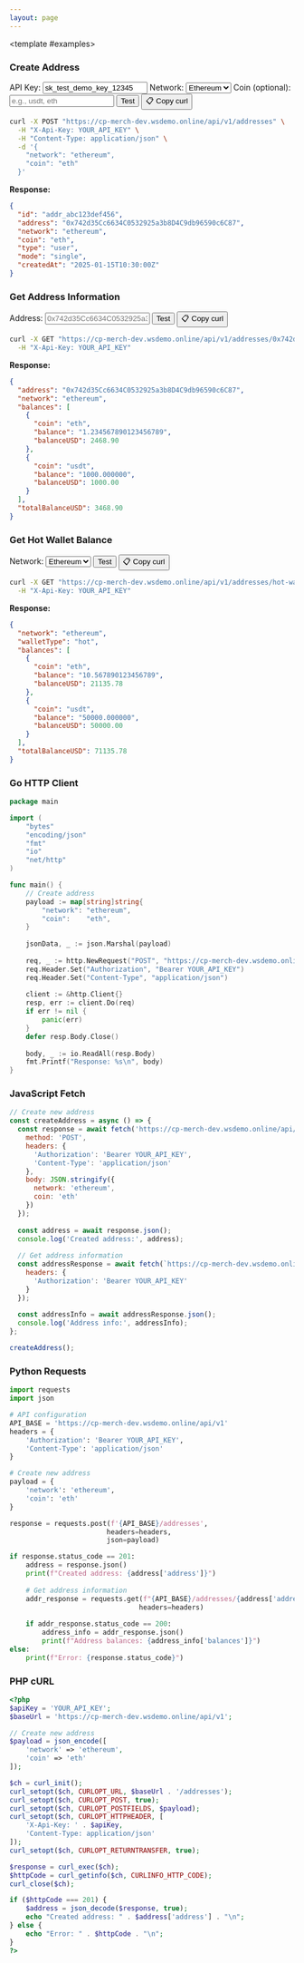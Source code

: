 ```yaml
---
layout: page
---
```


<ApiDoc>
  <template #content>

# Addresses API

The addresses API provides functionality for managing cryptocurrency addresses, service wallets, and grey lists for various blockchain networks.

::: tip Interactive Testing
On this page you can test the API in real time! Enter your API key in the field below and click the "Test" buttons to send requests to the server `https://cp-merch-dev.wsdemo.online/api`.

**If you encounter CORS errors:**
- Use the "📋 Copy curl" buttons to get ready-to-use commands
- Execute commands in terminal or use Postman
- Install a browser extension to disable CORS (e.g., "CORS Unblock")
:::

## Overview

The addresses API allows you to:
- Create new addresses for specific networks and coins
- Retrieve address information and balances
- Manage service wallets (hot, cold, token collector)
- Handle grey list addresses for security
- Get balances for different wallet types

## Authentication

Different endpoints require different levels of authentication:
- **CLIENT_API_KEY**: For basic operations like creating addresses and checking balances
- **ADMIN_API_KEY**: For administrative operations like managing service wallets
- **Bearer token**: Alternative authentication method for all operations

<ApiMethod 
  method="POST"
  endpoint="/v1/addresses"
  title="Create Address"
  description="Creates a new address for a certain network and coin (optional). If coin is not provided then address will be generated for all coins of provided network."
  :parameters="[
    { name: 'network', type: 'string', required: true, description: 'Network slug (e.g., bitcoin, ethereum, tron)' },
    { name: 'coin', type: 'string', required: false, description: 'Coin slug (optional, if not provided - generates for all network coins)' },
    { name: 'mode', type: 'string', required: false, description: 'Address mode: single, common, cross' },
    { name: 'type', type: 'string', required: false, description: 'Address type: user, hot, cold, collector' }
  ]"
  :responses="[
    { status: '201 Created', description: 'Address successfully created' },
    { status: '400 Bad Request', description: 'Invalid request parameters' }
  ]"
/>

<ApiMethod 
  method="GET"
  endpoint="/v1/addresses/{address}"
  title="Get Address"
  description="Returns specified address with balance information."
  :parameters="[
    { name: 'address', type: 'string', required: true, description: 'The cryptocurrency address to retrieve' }
  ]"
  :responses="[
    { status: '200 OK', description: 'Address information retrieved' },
    { status: '400 Bad Request', description: 'Invalid address format' },
    { status: '404 Not Found', description: 'Address not found' }
  ]"
/>

<ApiMethod 
  method="GET"
  endpoint="/v1/addresses/hot-wallet/{network}"
  title="Get Hot Wallet Balance"
  description="Returns the balance of the withdrawal (hot) wallet for specified network."
  :parameters="[
    { name: 'network', type: 'string', required: true, description: 'Network slug (e.g., bitcoin, ethereum, tron)' }
  ]"
  :responses="[
    { status: '200 OK', description: 'Hot wallet balance retrieved' },
    { status: '400 Bad Request', description: 'Invalid network' }
  ]"
/>

<ApiMethod 
  method="GET"
  endpoint="/v1/addresses/service-wallet/{network}"
  title="Get Service Wallet Balance"
  description="Returns the balance of the service (token collector) wallet for specified network."
  :parameters="[
    { name: 'network', type: 'string', required: true, description: 'Network slug (e.g., bitcoin, ethereum, tron)' }
  ]"
  :responses="[
    { status: '200 OK', description: 'Service wallet balance retrieved' },
    { status: '400 Bad Request', description: 'Invalid network' }
  ]"
/>

<ApiMethod 
  method="GET"
  endpoint="/v1/addresses/cold-wallet/{network}"
  title="Get Cold Wallet Balance"
  description="Returns the balance of the cold wallet for specified network."
  :parameters="[
    { name: 'network', type: 'string', required: true, description: 'Network slug (e.g., bitcoin, ethereum, tron)' },
    { name: 'coin', type: 'string', required: false, description: 'Optional coin parameter to filter by specific coin' }
  ]"
  :responses="[
    { status: '200 OK', description: 'Cold wallet balance retrieved' },
    { status: '400 Bad Request', description: 'Invalid network or coin' }
  ]"
/>

<ApiMethod 
  method="POST"
  endpoint="/v1/addresses/service-wallets"
  title="Register Service Wallet"
  description="Register a service wallet for a certain network. For cold wallet need provide only an address. For rest wallets may provide an address and private key, otherwise the wallet will be created and address and private key will be returned."
  :parameters="[
    { name: 'network', type: 'string', required: true, description: 'Network slug' },
    { name: 'type', type: 'string', required: true, description: 'Wallet type: hot, cold, tokens_collector' },
    { name: 'address', type: 'string', required: false, description: 'Wallet address (required for cold wallets)' },
    { name: 'privateKey', type: 'string', required: false, description: 'Private key (optional, will be generated if not provided)' }
  ]"
  :responses="[
    { status: '201 Created', description: 'Service wallet registered successfully' },
    { status: '400 Bad Request', description: 'Invalid parameters' }
  ]"
/>

<ApiMethod 
  method="GET"
  endpoint="/v1/addresses/grey-list"
  title="Get Grey List"
  description="Returns the list of grey-listed addresses for security monitoring."
  :responses="[
    { status: '200 OK', description: 'Grey list retrieved' }
  ]"
/>

<ApiMethod 
  method="POST"
  endpoint="/v1/addresses/grey-list"
  title="Register Grey Address"
  description="Register a grey address for a certain network for security monitoring."
  :parameters="[
    { name: 'network', type: 'string', required: true, description: 'Network slug' },
    { name: 'address', type: 'string', required: true, description: 'Address to add to grey list' },
    { name: 'reason', type: 'string', required: false, description: 'Reason for grey listing' }
  ]"
  :responses="[
    { status: '201 Created', description: 'Grey address registered' },
    { status: '400 Bad Request', description: 'Invalid parameters' }
  ]"
/>

<ApiMethod 
  method="DELETE"
  endpoint="/v1/addresses/grey-list"
  title="Delete Grey Address"
  description="Delete the grey address for a certain network."
  :parameters="[
    { name: 'network', type: 'string', required: true, description: 'Network slug' },
    { name: 'address', type: 'string', required: true, description: 'Address to remove from grey list' }
  ]"
  :responses="[
    { status: '200 OK', description: 'Grey address deleted' },
    { status: '400 Bad Request', description: 'Invalid parameters' },
    { status: '404 Not Found', description: 'Address not found in grey list' }
  ]"
/>

  </template>

  <template #examples>

<div class="example-block" data-lang="curl">

### Create Address

<div class="api-demo">
  <div class="demo-controls">
    <label for="api-key">API Key:</label>
    <input type="text" id="api-key" value="sk_test_demo_key_12345" placeholder="Enter your API key" />
    <label for="address-network">Network:</label>
    <select id="address-network">
      <option value="bitcoin">Bitcoin</option>
      <option value="ethereum" selected>Ethereum</option>
      <option value="tron">Tron</option>
      <option value="bsc">BSC</option>
      <option value="polygon">Polygon</option>
    </select>
    <label for="address-coin">Coin (optional):</label>
    <input type="text" id="address-coin" placeholder="e.g., usdt, eth" />
    <button onclick="testCreateAddress()" class="test-button">Test</button>
    <button onclick="copyCurlCommand('/addresses', {method: 'POST', body: JSON.stringify({network: 'ethereum', coin: 'eth'})})" class="copy-curl-button">📋 Copy curl</button>
  </div>
</div>

```bash
curl -X POST "https://cp-merch-dev.wsdemo.online/api/v1/addresses" \
  -H "X-Api-Key: YOUR_API_KEY" \
  -H "Content-Type: application/json" \
  -d '{
    "network": "ethereum",
    "coin": "eth"
  }'
```

**Response:**
```json
{
  "id": "addr_abc123def456",
  "address": "0x742d35Cc6634C0532925a3b8D4C9db96590c6C87",
  "network": "ethereum",
  "coin": "eth",
  "type": "user",
  "mode": "single",
  "createdAt": "2025-01-15T10:30:00Z"
}
```

### Get Address Information

<div class="api-demo">
  <div class="demo-controls">
    <label for="get-address">Address:</label>
    <input type="text" id="get-address" placeholder="0x742d35Cc6634C0532925a3b8D4C9db96590c6C87" />
    <button onclick="testGetAddress()" class="test-button">Test</button>
    <button onclick="copyCurlCommand('/addresses/0x742d35Cc6634C0532925a3b8D4C9db96590c6C87', {method: 'GET'})" class="copy-curl-button">📋 Copy curl</button>
  </div>
</div>

```bash
curl -X GET "https://cp-merch-dev.wsdemo.online/api/v1/addresses/0x742d35Cc6634C0532925a3b8D4C9db96590c6C87" \
  -H "X-Api-Key: YOUR_API_KEY"
```

**Response:**
```json
{
  "address": "0x742d35Cc6634C0532925a3b8D4C9db96590c6C87",
  "network": "ethereum",
  "balances": [
    {
      "coin": "eth",
      "balance": "1.234567890123456789",
      "balanceUSD": 2468.90
    },
    {
      "coin": "usdt",
      "balance": "1000.000000",
      "balanceUSD": 1000.00
    }
  ],
  "totalBalanceUSD": 3468.90
}
```

### Get Hot Wallet Balance

<div class="api-demo">
  <div class="demo-controls">
    <label for="hot-wallet-network">Network:</label>
    <select id="hot-wallet-network">
      <option value="bitcoin">Bitcoin</option>
      <option value="ethereum" selected>Ethereum</option>
      <option value="tron">Tron</option>
    </select>
    <button onclick="testGetHotWallet()" class="test-button">Test</button>
    <button onclick="copyCurlCommand('/addresses/hot-wallet/ethereum', {method: 'GET'})" class="copy-curl-button">📋 Copy curl</button>
  </div>
</div>

```bash
curl -X GET "https://cp-merch-dev.wsdemo.online/api/v1/addresses/hot-wallet/ethereum" \
  -H "X-Api-Key: YOUR_API_KEY"
```

**Response:**
```json
{
  "network": "ethereum",
  "walletType": "hot",
  "balances": [
    {
      "coin": "eth",
      "balance": "10.567890123456789",
      "balanceUSD": 21135.78
    },
    {
      "coin": "usdt",
      "balance": "50000.000000",
      "balanceUSD": 50000.00
    }
  ],
  "totalBalanceUSD": 71135.78
}
```

</div>

<div class="example-block" data-lang="go">

### Go HTTP Client

```go
package main

import (
    "bytes"
    "encoding/json"
    "fmt"
    "io"
    "net/http"
)

func main() {
    // Create address
    payload := map[string]string{
        "network": "ethereum",
        "coin":    "eth",
    }
    
    jsonData, _ := json.Marshal(payload)
    
    req, _ := http.NewRequest("POST", "https://cp-merch-dev.wsdemo.online/api/v1/addresses", bytes.NewBuffer(jsonData))
    req.Header.Set("Authorization", "Bearer YOUR_API_KEY")
    req.Header.Set("Content-Type", "application/json")
    
    client := &http.Client{}
    resp, err := client.Do(req)
    if err != nil {
        panic(err)
    }
    defer resp.Body.Close()
    
    body, _ := io.ReadAll(resp.Body)
    fmt.Printf("Response: %s\n", body)
}
```

</div>

<div class="example-block" data-lang="javascript">

### JavaScript Fetch

```javascript
// Create new address
const createAddress = async () => {
  const response = await fetch('https://cp-merch-dev.wsdemo.online/api/v1/addresses', {
    method: 'POST',
    headers: {
      'Authorization': 'Bearer YOUR_API_KEY',
      'Content-Type': 'application/json'
    },
    body: JSON.stringify({
      network: 'ethereum',
      coin: 'eth'
    })
  });
  
  const address = await response.json();
  console.log('Created address:', address);
  
  // Get address information
  const addressResponse = await fetch(`https://cp-merch-dev.wsdemo.online/api/v1/addresses/${address.address}`, {
    headers: {
      'Authorization': 'Bearer YOUR_API_KEY'
    }
  });
  
  const addressInfo = await addressResponse.json();
  console.log('Address info:', addressInfo);
};

createAddress();
```

</div>

<div class="example-block" data-lang="python">

### Python Requests

```python
import requests
import json

# API configuration
API_BASE = 'https://cp-merch-dev.wsdemo.online/api/v1'
headers = {
    'Authorization': 'Bearer YOUR_API_KEY',
    'Content-Type': 'application/json'
}

# Create new address
payload = {
    'network': 'ethereum',
    'coin': 'eth'
}

response = requests.post(f'{API_BASE}/addresses', 
                        headers=headers, 
                        json=payload)

if response.status_code == 201:
    address = response.json()
    print(f"Created address: {address['address']}")
    
    # Get address information
    addr_response = requests.get(f"{API_BASE}/addresses/{address['address']}", 
                                headers=headers)
    
    if addr_response.status_code == 200:
        address_info = addr_response.json()
        print(f"Address balances: {address_info['balances']}")
else:
    print(f"Error: {response.status_code}")
```

</div>

<div class="example-block" data-lang="php">

### PHP cURL

```php
<?php
$apiKey = 'YOUR_API_KEY';
$baseUrl = 'https://cp-merch-dev.wsdemo.online/api/v1';

// Create new address
$payload = json_encode([
    'network' => 'ethereum',
    'coin' => 'eth'
]);

$ch = curl_init();
curl_setopt($ch, CURLOPT_URL, $baseUrl . '/addresses');
curl_setopt($ch, CURLOPT_POST, true);
curl_setopt($ch, CURLOPT_POSTFIELDS, $payload);
curl_setopt($ch, CURLOPT_HTTPHEADER, [
    'X-Api-Key: ' . $apiKey,
    'Content-Type: application/json'
]);
curl_setopt($ch, CURLOPT_RETURNTRANSFER, true);

$response = curl_exec($ch);
$httpCode = curl_getinfo($ch, CURLINFO_HTTP_CODE);
curl_close($ch);

if ($httpCode === 201) {
    $address = json_decode($response, true);
    echo "Created address: " . $address['address'] . "\n";
} else {
    echo "Error: " . $httpCode . "\n";
}
?>
```

</div>

  </template>
</ApiDoc> 